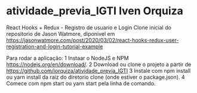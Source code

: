 # atividade_previa_IGTI Iven Orquiza

React Hooks + Redux - Registro de usuario e Login
Clone inicial do repositorio de Jason Watmore, diponivel em
https://jasonwatmore.com/post/2020/03/02/react-hooks-redux-user-registration-and-login-tutorial-example

Para rodar a aplicação:
1 Instaar o NodeJS e NPM  https://nodejs.org/en/download/.
2 Download ou clone o projeto a partir de  https://github.com/iorquiza/atividade_previa_IGTI
3 Instale com npm install ou yarn install da raiz do diretorio clone (onde estiver o package.json).
4 Comece com npm start ou yarn start pela linha de comando.
